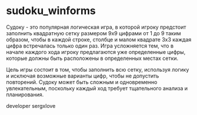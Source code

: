 # sudoku_winforms
Судоку - это популярная логическая игра, в которой игроку предстоит заполнить квадратную сетку размером 9x9 цифрами от 1 до 9 таким образом, чтобы в каждой строке, столбце и малом квадрате 3x3 каждая цифра встречалась только один раз. Игра усложняется тем, что в начале каждого хода игроку предлагаются уже определенные цифры, которые должны быть расположены в определенных местах сетки.

Цель игры состоит в том, чтобы заполнить всю сетку, используя логику и исключая возможные варианты цифр, чтобы не допустить повторений. Судоку может быть сложным и одновременно увлекательным, поскольку каждый ход требует тщательного анализа и планирования.


developer sergxlove 
